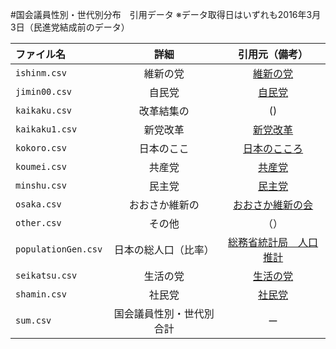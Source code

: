 #国会議員性別・世代別分布　引用データ
※データ取得日はいずれも2016年3月3日（民進党結成前のデータ）

|   ファイル名      |    詳細      |      引用元（備考）   |
| :---------------- |:--------------:| :---------------:|
|    `ishinm.csv`      |維新の党 |   [維新の党](https://ishinnotoh.jp/)     |    
|    `jimin00.csv`      |自民党|  [自民党](https://www.jimin.jp/member/)      |    
|    `kaikaku.csv`      |改革結集の | ()    |    
|    `kaikaku1.csv`      |新党改革 | [新党改革](http://shintokaikaku.jp/)      |    
|    `kokoro.csv`      |日本のここ|  [日本のこころ](https://nippon-kokoro.jp/)      |    
|    `koumei.csv`      |共産党|  [共産党](http://www.jcp.or.jp/)      |    
|    `minshu.csv`      |民主党|  [民主党](https://www.dpj.or.jp/)      |    
|    `osaka.csv`      |おおさか維新の|  [おおさか維新の会](https://o-ishin.jp/)      |    
|    `other.csv`      | その他| （）      |    
|    `populationGen.csv`    |  日本の総人口（比率）|[総務省統計局　人口推計](http://www.stat.go.jp/data/jinsui/pdf/201602.pdf) |  
|    `seikatsu.csv`      | 生活の党| [生活の党](http://www.seikatsu1.jp/)      |    
|    `shamin.csv`      |社民党|  [社民党](http://www5.sdp.or.jp/)      |    
|    `sum.csv`      |国会議員性別・世代別合計|  ー  |    
